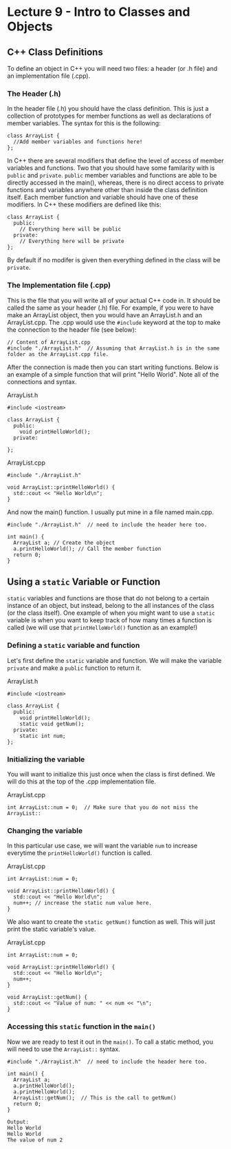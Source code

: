 # Lecture 9 - Intro to Classes and Objects

## C++ Class Definitions
To define an object in C++ you will need two files: a header (or .h file) and an implementation file (.cpp). 

### The Header (.h)
In the header file (.h) you should have the class definition. This is just a collection of prototypes for member functions as well as declarations of member variables. The syntax for this is the following: 
```
class ArrayList {
  //Add member variables and functions here! 
};
```

In C++ there are several modifiers that define the level of access of member variables and functions. Two that you should have some familarity with is `public` and `private`. `public` member variables and functions are able to be directly accessed in the main(), whereas, there is no direct access to private functions and variables anywhere other than inside the class definition itself. Each member function and variable should have one of these modifiers. In C++ these modifiers are defined like this: 
```
class ArrayList {
  public: 
    // Everything here will be public
  private:
    // Everything here will be private
};
```

By default if no modifer is given then everything defined in the class will be `private`.

### The Implementation file (.cpp)
This is the file that you will write all of your actual C++ code in. It should be called the same as your header (.h) file. For example, if you were to have make an ArrayList object, then you would have an ArrayList.h and an ArrayList.cpp. The .cpp would use the `#include` keyword at the top to make the connection to the header file (see below): 
```
// Content of ArrayList.cpp 
#include "./ArrayList.h"  // Assuming that ArrayList.h is in the same folder as the ArrayList.cpp file. 
```
After the connection is made then you can start writing functions. Below is an example of a simple function that will print "Hello World". Note all of the connections and syntax. 

ArrayList.h
```
#include <iostream> 

class ArrayList {
  public: 
    void printHelloWorld();
  private: 
     
};
```

ArrayList.cpp
```
#include "./ArrayList.h"

void ArrayList::printHelloWorld() {
  std::cout << "Hello World\n";
}

```

And now the main() function. I usually put mine in a file named main.cpp. 
```
#include "./ArrayList.h"  // need to include the header here too. 

int main() {
  ArrayList a; // Create the object
  a.printHelloWorld(); // Call the member function
  return 0; 
}
```

## Using a `static` Variable or Function
`static` variables and functions are those that do not belong to a certain instance of an object, but instead, belong to the all instances of the class (or the class itself). One example of when you might want to use a `static` variable is when you want to keep track of how many times a function is called (we will use that `printHelloWorld()` function as an example!)

### Defining a `static` variable and function
Let's first define the `static` variable and function. We will make the variable `private` and make a `public` function to return it. 

ArrayList.h
```
#include <iostream> 

class ArrayList {
  public: 
    void printHelloWorld();
    static void getNum();
  private: 
    static int num;
};
```

### Initializing the variable
You will want to initialize this just once when the class is first defined. We will do this at the top of the .cpp implementation file.

ArrayList.cpp
```
int ArrayList::num = 0;  // Make sure that you do not miss the ArrayList::
```

### Changing the variable
In this particular use case, we will want the variable `num` to increase everytime the `printHelloWorld()` function is called. 

ArrayList.cpp
```
int ArrayList::num = 0;  

void ArrayList::printHelloWorld() {
  std::cout << "Hello World\n";
  num++; // increase the static num value here.
}

```

We also want to create the `static getNum()` function as well. This will just print the static variable's value.  

ArrayList.cpp
```
int ArrayList::num = 0;  

void ArrayList::printHelloWorld() {
  std::cout << "Hello World\n";
  num++; 
}

void ArrayList::getNum() {
  std::cout << "Value of num: " << num << "\n";
}

```

### Accessing this `static` function in the `main()`
Now we are ready to test it out in the `main()`. To call a static method, you will need to use the `ArrayList::` syntax. 

```
#include "./ArrayList.h"  // need to include the header here too. 

int main() {
  ArrayList a; 
  a.printHelloWorld(); 
  a.printHelloWorld();
  ArrayList::getNum();  // This is the call to getNum()
  return 0; 
}
```
```
Output: 
Hello World
Hello World
The value of num 2
```

